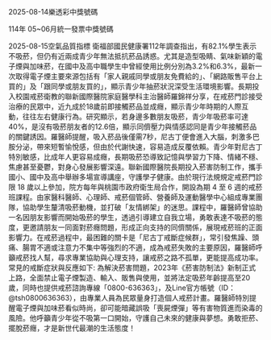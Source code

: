 
2025-08-14樂透彩中獎號碼

                                
114年 05~06月統一發票中獎號碼
                             
2025-08-15空氣品質指標
                              衛福部國民健康署112年調查指出，有82.1%學生表示不吸菸，但仍有近兩成青少年無法抵抗菸品誘惑。尤其是造型吸睛、氣味新穎的電子煙與加味菸，在國中及高中職學生中曾經使用比例分別為3.2%和6.3%，最新一次取得電子煙主要來源包括有「家人親戚同學或朋友免費給的」、「網路販售平台上買的」及「跟同學或朋友買的」，顯示青少年抽菸狀況深受生活環境影響。長期投入校園戒菸衛教的聯新國際醫院家庭醫學科主治醫師羅錦祥分享，在戒菸門診接受治療的民眾中，近九成於18歲前即接觸菸品並成癮，顯示青少年時期的人際互動，往往左右健康行為。研究顯示，若身邊多數朋友吸菸，青少年吸菸率可達40%，是沒有吸菸朋友者的12.6倍，顯示同儕壓力與情感認同是青少年接觸菸品的關鍵誘因。羅醫師提醒，吸入菸品後僅需7秒，尼古丁便會進入大腦，刺激多巴胺分泌，帶來短暫愉悅感，但由於代謝快速，容易造成反覆依賴。青少年對尼古丁特別敏感，比成年人更容易成癮，長期吸菸恐導致記憶與學習力下降、情緒不穩、焦慮甚至憂鬱，對身心發展影響深遠。聯新國際醫院長期投入菸害防制工作，攜手國小、國中及高中舉辦多場宣導講座，守護學子健康。由於現行法規規定戒菸門診限 18 歲以上參加，院方每年與桃園市政府衛生局合作，開設為期 4 至 6 週的戒菸班課程。由家醫科醫師、心理師、戒菸個管師、營養師及運動醫學中心組成專業團隊，協助學生釐清吸菸動機，並打破「友情綁架」的迷思。課程中，羅醫師曾協助一名因朋友影響而開始吸菸的學生，透過引導建立自我立場，勇敢表達不吸菸的態度，更邀請朋友一同面對菸癮問題，形成正向支持的同儕關係，展現戒菸班的正面影響力。在戒菸過程中，最困難的關卡是「尼古丁戒斷症候群」，常引發焦躁、頭痛、腸胃不適或注意力不集中等強烈的不適，成為戒菸失敗的主要原因，羅醫師呼籲戒菸找人幫，尋求專業協助與心理支持，讓戒菸之路不孤單，更能提高成功率。常見的戒斷症狀與反應如下: 為解決菸害問題，2023年《菸害防制法》新制正式上路，全面禁止電子煙製造、輸入、販售與使用，並將法定吸菸年齡提高至20歲，同時也提供戒菸諮詢專線「0800-636363」，及Line官方帳號（ID：@tsh0800636363），由專業人員為民眾量身打造個人戒菸計畫。羅醫師特別提醒電子煙與加味菸看似時尚，卻可能暗藏誤吸「喪屍煙彈」等有害物質進而染毒的風險。他呼籲青少年從不吸第一口開始，守護自己未來的健康與夢想。勇敢拒菸、擺脫菸癮，才是新世代最潮的生活態度！
